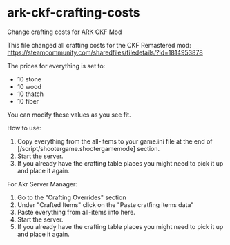 # ark-ckf-crafting-costs
Change crafting costs for ARK CKF Mod

This file changed all crafting costs for the CKF Remastered mod: https://steamcommunity.com/sharedfiles/filedetails/?id=1814953878

The prices for everything is set to:
- 10 stone
- 10 wood
- 10 thatch
- 10 fiber

You can modify these values as you see fit.

How to use:
1. Copy everything from the all-items to your game.ini file at the end of [/script/shootergame.shootergamemode] section.
2. Start the server.
3. If you already have the crafting table places you might need to pick it up and place it again.

For Akr Server Manager:
1. Go to the "Crafting Overrides" section
2. Under "Crafted Items" click on the "Paste cratfing items data"
3. Paste everything from all-items into here.
4. Start the server.
5. If you already have the crafting table places you might need to pick it up and place it again.
